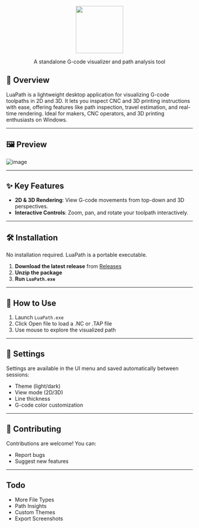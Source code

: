 <p align="center">
  <img width="128" height="128" src="https://github.com/user-attachments/assets/c1931384-0cc5-469a-abf3-cf9d32864f07">
</p>
<p align="center">
A standalone G-code visualizer and path analysis tool
</p>


## 🔧 Overview

LuaPath is a lightweight desktop application for visualizing G-code toolpaths in 2D and 3D. It lets you inspect CNC and 3D printing instructions with ease, offering features like path inspection, travel estimation, and real-time rendering. Ideal for makers, CNC operators, and 3D printing enthusiasts on Windows.

---

## 🖼️ Preview

![image](https://github.com/user-attachments/assets/841d8fb8-23e5-420c-b6af-c8e29135816e)


---

## ✨ Key Features

- **2D & 3D Rendering**: View G-code movements from top-down and 3D perspectives.
- **Interactive Controls**: Zoom, pan, and rotate your toolpath interactively.

---

## 🛠️ Installation

No installation required. LuaPath is a portable executable.

1. **Download the latest release** from [Releases](https://github.com/TheAngryBarnacle/LuaPath/releases)
2. **Unzip the package**
3. **Run `LuaPath.exe`**

---

## 🚀 How to Use

1. Launch `LuaPath.exe`
2. Click Open file to load a .NC or .TAP file
3. Use mouse to explore the visualized path


---

## 📄 Settings

Settings are available in the UI menu and saved automatically between sessions:

- Theme (light/dark)
- View mode (2D/3D)
- Line thickness
- G-code color customization

---

## 🤝 Contributing

Contributions are welcome! You can:

- Report bugs
- Suggest new features

---

## Todo
 - More File Types
 - Path Insights
 - Custom Themes
 - Export Screenshots







